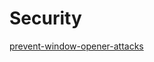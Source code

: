 # Security

[prevent-window-opener-attacks](https://www.npmjs.com/package/prevent-window-opener-attacks)
